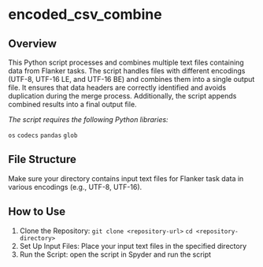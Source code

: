 # encoded_csv_combine
## Overview
This Python script processes and combines multiple text files containing data from Flanker tasks. The script handles files with different encodings (UTF-8, UTF-16 LE, and UTF-16 BE) and combines them into a single output file. It ensures that data headers are correctly identified and avoids duplication during the merge process. Additionally, the script appends combined results into a final output file.
<p></p>

*The script requires the following Python libraries:*

`os`
`codecs`
`pandas`
`glob`

## File Structure
Make sure your directory contains input text files for Flanker task data in various encodings (e.g., UTF-8, UTF-16).

## How to Use
1. Clone the Repository: `git clone <repository-url>`
`cd <repository-directory>`
2. Set Up Input Files: Place your input text files in the specified directory
3. Run the Script: open the script in Spyder and run the script
